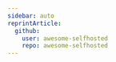 ```yaml
---
sidebar: auto
reprintArticle:
  github:
    user: awesome-selfhosted
    repo: awesome-selfhosted
---
```

